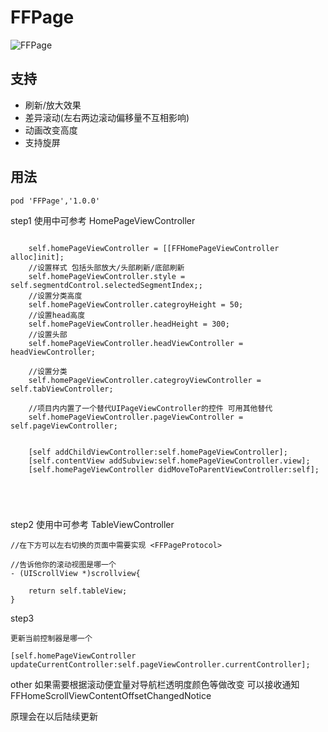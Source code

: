 # FFPage
![FFPage](https://github.com/H2OB/FFPage/blob/master/FFPage.gif)


## 支持
* 刷新/放大效果
* 差异滚动(左右两边滚动偏移量不互相影响)
* 动画改变高度
* 支持旋屏

## 用法

```
pod 'FFPage','1.0.0'
```


step1   使用中可参考 HomePageViewController

```
    
    self.homePageViewController = [[FFHomePageViewController alloc]init];
    //设置样式 包括头部放大/头部刷新/底部刷新
    self.homePageViewController.style = self.segmentdControl.selectedSegmentIndex;;
    //设置分类高度
    self.homePageViewController.categroyHeight = 50;
    //设置head高度
    self.homePageViewController.headHeight = 300;
    //设置头部
    self.homePageViewController.headViewController = headViewController;
    
    //设置分类
    self.homePageViewController.categroyViewController = self.tabViewController;
   
    //项目内内置了一个替代UIPageViewController的控件 可用其他替代
    self.homePageViewController.pageViewController = self.pageViewController;
    
    
    [self addChildViewController:self.homePageViewController];
    [self.contentView addSubview:self.homePageViewController.view];
    [self.homePageViewController didMoveToParentViewController:self];
    
    
    
    
```

step2   使用中可参考 TableViewController


```
//在下方可以左右切换的页面中需要实现 <FFPageProtocol>

//告诉他你的滚动视图是哪一个
- (UIScrollView *)scrollview{
    
    return self.tableView;
}

```

step3

```
更新当前控制器是哪一个

[self.homePageViewController updateCurrentController:self.pageViewController.currentController];

```

other 
如果需要根据滚动便宜量对导航栏透明度颜色等做改变 可以接收通知FFHomeScrollViewContentOffsetChangedNotice 



原理会在以后陆续更新
